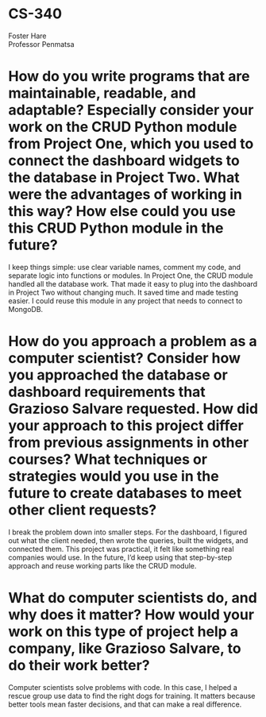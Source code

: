 # CS-340
Foster Hare <br>
Professor Penmatsa

# How do you write programs that are maintainable, readable, and adaptable? Especially consider your work on the CRUD Python module from Project One, which you used to connect the dashboard widgets to the database in Project Two. What were the advantages of working in this way? How else could you use this CRUD Python module in the future?

I keep things simple: use clear variable names, comment my code, and separate logic into functions or modules. In Project One, the CRUD module handled all the database work. That made it easy to plug into the dashboard in Project Two without changing much. It saved time and made testing easier. I could reuse this module in any project that needs to connect to MongoDB.


# How do you approach a problem as a computer scientist? Consider how you approached the database or dashboard requirements that Grazioso Salvare requested. How did your approach to this project differ from previous assignments in other courses? What techniques or strategies would you use in the future to create databases to meet other client requests?

I break the problem down into smaller steps. For the dashboard, I figured out what the client needed, then wrote the queries, built the widgets, and connected them. This project was practical, it felt like something real companies would use. In the future, I’d keep using that step-by-step approach and reuse working parts like the CRUD module.

# What do computer scientists do, and why does it matter? How would your work on this type of project help a company, like Grazioso Salvare, to do their work better?

Computer scientists solve problems with code. In this case, I helped a rescue group use data to find the right dogs for training. It matters because better tools mean faster decisions, and that can make a real difference.
